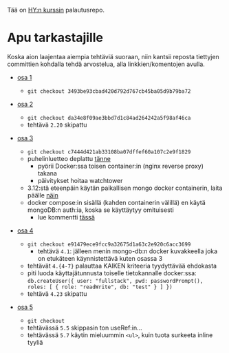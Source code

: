 Tää on [HY:n kurssin](https://fullstackopen.com) palautusrepo.

# Apu tarkastajille

Koska aion laajentaa aiempia tehtäviä suoraan, niin kantsii reposta tiettyjen committien kohdalla tehdä arvostelua, alla linkkien/komentojen avulla.

- [osa 1](https://github.com/tomjtoth/fullstack-open/tree/3493be93cbad420d792d767cb45ba05d9b79ba72)
    - `git checkout 3493be93cbad420d792d767cb45ba05d9b79ba72`

- [osa 2](https://github.com/tomjtoth/fullstack-open/tree/da34e8f09ae3bbd7d1c84ad264242a5f98af46ca)
    - `git checkout da34e8f09ae3bbd7d1c84ad264242a5f98af46ca`
    - tehtävä `2.20` skipattu

- [osa 3](https://github.com/tomjtoth/fullstack-open/tree/c7444d421ab33108ba07dffef60a107c2e9f1829)
    - `git checkout c7444d421ab33108ba07dffef60a107c2e9f1829`
    - puhelinluetteo deplattu [tänne](https://apps.ttj.hu/puhelinluettelo)
        - pyörii Docker:ssa toisen container:in (nginx reverse proxy) takana
        - päivitykset hoitaa watchtower
    - 3.12:stä eteenpäin käytän paikallisen mongo docker containerin, laita päälle [näin](./osa3/puhelinluettelo-backend/mongo-db.sh)
    - docker compose:in sisällä (kahden containerin välillä) en käytä mongoDB:n auth:ia, koska se käyttäytyy omituisesti
        - lue kommentti [tässä](./osa3/puhelinluettelo-backend/models/person.js)

- [osa 4](https://github.com/tomjtoth/fullstack-open/tree/e91479ece9fcc9a32675d1a63c2e920c6acc3699)
    - `git checkout e91479ece9fcc9a32675d1a63c2e920c6acc3699`
        - tehtävä `4.1`: jälleen menin mongo-db:n docker kuvakkeella joka on etukäteen käynnistettävä kuten osassa 3
    - tehtävät `4.{4-7}` palauttaa KAIKEN kriteeria tyydyttävää ehdokasta
    - piti luoda käyttajätunnusta toiselle tietokannalle docker:ssa: `db.createUser({ user: "fullstack", pwd: passwordPrompt(), roles: [ { role: "readWrite", db: "test" } ] })`
    - tehtävä `4.23` skipattu

- [osa 5]()
    - `git checkout `
    - tehtävässä `5.5` skippasin ton useRef:in...
    - tehtävässä `5.7` käytin mieluummin `<ul>`, kuin tuota surkeeta inline tyyliä
